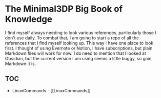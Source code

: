 # The Minimal3DP Big Book of Knowledge

I find myself always needing to look various references, particularly those I don't use daily. To combat that, I am going to start a repo of all the references that I find myself looking up. This way I have one place to look first. I thought of using Evernote or Notion, I have subscriptions, but plain Markdown files will work for now. I do need to mention that I looked at Obsidian, but the current version I am using seems a little buggy, so gain, Markdown it is.

## TOC

- LinuxCommands - [[LinuxCommands]]
